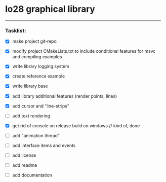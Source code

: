 # lo28 graphical library #

---

### Tasklist: ###
- [x] make project git-repo
- [x] modify project CMakeLists.txt to include conditional features for msvc and compiling examples
- [x] write library logging system
- [x] create reference example
- [x] write library base
- [x] add library additional features (render points, lines)
- [x] add cursor and "line-strips"
- [ ] add text rendering
- [x] get rid of console on release build on windows // kind of, done
- [ ] add "animation thread"
- [ ] add interface items and events

- [ ] add license
- [ ] add readme
- [ ] add documentation